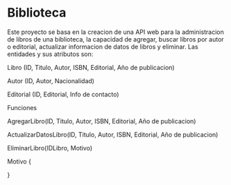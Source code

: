 # Biblioteca
Este proyecto se basa en la creacion de una API web para la administracion de libros de una biblioteca, la capacidad de agregar, buscar libros por autor o editorial, actualizar informacion de datos de libros y  eliminar. Las entidades y sus atributos son:

<p>Libro (ID, Titulo, Autor, ISBN, Editorial, Año de publicacion)</p>
<p>Autor (ID, Autor, Nacionalidad)</p>
<p>Editorial (ID, Editorial, Info de contacto)</p>
<p>Funciones</p>
<p>AgregarLibro(ID, Titulo, Autor, ISBN, Editorial, Año de publicacion)</p>
<p>ActualizarDatosLibro(ID, Titulo, Autor, ISBN, Editorial, Año de publicacion)</p>
<p>EliminarLibro(IDLibro, Motivo)</p>


<p>Motivo {



}
</p>
